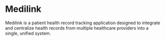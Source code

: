# Medilink
Medilink is a patient health record tracking application designed to integrate and centralize health records from multiple healthcare providers into a single, unified system.
